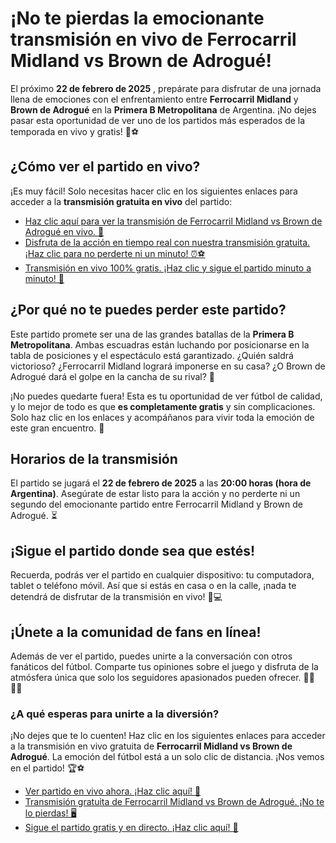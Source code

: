 # ¡No te pierdas la emocionante transmisión en vivo de Ferrocarril Midland vs Brown de Adrogué!

El próximo **22 de febrero de 2025** , prepárate para disfrutar de una jornada llena de emociones con el enfrentamiento entre **Ferrocarril Midland** y **Brown de Adrogué** en la **Primera B Metropolitana** de Argentina. ¡No dejes pasar esta oportunidad de ver uno de los partidos más esperados de la temporada en vivo y gratis! 🎉⚽️

## ¿Cómo ver el partido en vivo?

¡Es muy fácil! Solo necesitas hacer clic en los siguientes enlaces para acceder a la **transmisión gratuita en vivo** del partido:

- [Haz clic aquí para ver la transmisión de Ferrocarril Midland vs Brown de Adrogué en vivo. 🎥](https://tinyurl.com/livestreamfreeo?st=Ferrocarril+Midland+vs+Brown+de+Adrogu%C3%A9&si=gh)
- [Disfruta de la acción en tiempo real con nuestra transmisión gratuita. ¡Haz clic para no perderte ni un minuto! ⏰⚽](https://tinyurl.com/livestreamfreeo?st=Ferrocarril+Midland+vs+Brown+de+Adrogu%C3%A9&si=gh)
- [Transmisión en vivo 100% gratis. ¡Haz clic y sigue el partido minuto a minuto! 🎯](https://tinyurl.com/livestreamfreeo?st=Ferrocarril+Midland+vs+Brown+de+Adrogu%C3%A9&si=gh)

## ¿Por qué no te puedes perder este partido?

Este partido promete ser una de las grandes batallas de la **Primera B Metropolitana**. Ambas escuadras están luchando por posicionarse en la tabla de posiciones y el espectáculo está garantizado. ¿Quién saldrá victorioso? ¿Ferrocarril Midland logrará imponerse en su casa? ¿O Brown de Adrogué dará el golpe en la cancha de su rival? 🤔

¡No puedes quedarte fuera! Esta es tu oportunidad de ver fútbol de calidad, y lo mejor de todo es que **es completamente gratis** y sin complicaciones. Solo haz clic en los enlaces y acompáñanos para vivir toda la emoción de este gran encuentro. 🙌

## Horarios de la transmisión

El partido se jugará el **22 de febrero de 2025** a las **20:00 horas (hora de Argentina)**. Asegúrate de estar listo para la acción y no perderte ni un segundo del emocionante partido entre Ferrocarril Midland y Brown de Adrogué. ⏳

## ¡Sigue el partido donde sea que estés!

Recuerda, podrás ver el partido en cualquier dispositivo: tu computadora, tablet o teléfono móvil. Así que si estás en casa o en la calle, ¡nada te detendrá de disfrutar de la transmisión en vivo! 📱💻

## ¡Únete a la comunidad de fans en línea!

Además de ver el partido, puedes unirte a la conversación con otros fanáticos del fútbol. Comparte tus opiniones sobre el juego y disfruta de la atmósfera única que solo los seguidores apasionados pueden ofrecer. 🙋‍♂️🙋‍♀️

### ¿A qué esperas para unirte a la diversión?

¡No dejes que te lo cuenten! Haz clic en los siguientes enlaces para acceder a la transmisión en vivo gratuita de **Ferrocarril Midland vs Brown de Adrogué**. La emoción del fútbol está a un solo clic de distancia. ¡Nos vemos en el partido! 🏆⚽

- [Ver partido en vivo ahora. ¡Haz clic aquí! 🔴](https://tinyurl.com/livestreamfreeo?st=Ferrocarril+Midland+vs+Brown+de+Adrogu%C3%A9&si=gh)
- [Transmisión gratuita de Ferrocarril Midland vs Brown de Adrogué. ¡No te lo pierdas! 🖥️](https://tinyurl.com/livestreamfreeo?st=Ferrocarril+Midland+vs+Brown+de+Adrogu%C3%A9&si=gh)
- [Sigue el partido gratis y en directo. ¡Haz clic aquí! 📲](https://tinyurl.com/livestreamfreeo?st=Ferrocarril+Midland+vs+Brown+de+Adrogu%C3%A9&si=gh)
